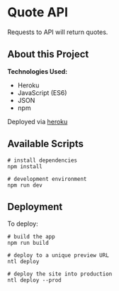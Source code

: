 # Quote API

Requests to API will return quotes.

<!-- Check it out: [Color Picker](https://color-scheme-picker.netlify.app/) -->

## About this Project

**Technologies Used:**

- Heroku
- JavaScript (ES6)
- JSON
- npm

<!-- Colors and combinations returned via JSON API [Color Picker API](https://www.thecolorapi.com/) -->

Deployed via [heroku](https://www.heroku.com/)

## Available Scripts

```
# install dependencies
npm install

# development environment
npm run dev
```

## Deployment

To deploy:

```
# build the app
npm run build

# deploy to a unique preview URL
ntl deploy

# deploy the site into production
ntl deploy --prod
```
